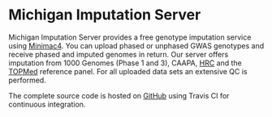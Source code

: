 # Michigan Imputation Server

Michigan Imputation Server provides a free genotype imputation service using [Minimac4](http://genome.sph.umich.edu/wiki/Minimac4). You can upload phased or unphased GWAS genotypes and receive phased and imputed genomes in return. Our server offers imputation from 1000 Genomes (Phase 1 and 3), CAAPA, [HRC](http://www.haplotype-reference-consortium.org/) and the [TOPMed](http://nhlbiwgs.org/) reference panel. For all uploaded data sets an extensive QC is performed.

The complete source code is hosted on [GitHub](https://github.com/genepi/imputationserver/tree/qc-refactoring) using Travis CI for continuous integration.
